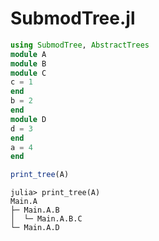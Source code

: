 # SubmodTree.jl

```julia 
using SubmodTree, AbstractTrees
module A
module B
module C
c = 1
end
b = 2
end
module D
d = 3
end
a = 4
end

print_tree(A)
```

```julia-repl
julia> print_tree(A)
Main.A
├─ Main.A.B
│  └─ Main.A.B.C
└─ Main.A.D
```